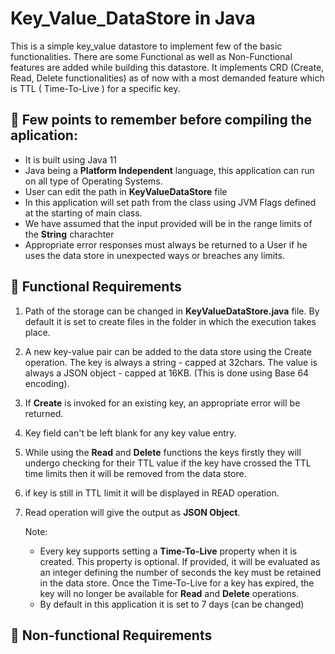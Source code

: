 # Key_Value_DataStore in Java

This is a simple key_value datastore to implement few of the basic functionalities. There are some Functional as well as Non-Functional features are added while building this datastore. It implements CRD (Create, Read, Delete functionalities) as of now with a most demanded feature which is TTL ( Time-To-Live ) for a specific key. 

## :memo: Few points to remember before compiling the aplication:

- It is built using Java 11
- Java being a **Platform Independent** language, this application can run on all type of Operating Systems.
- User can edit the path in **KeyValueDataStore** file
- In this application will set path from the class using JVM Flags defined at the starting of main class.
- We have assumed that the input provided will be in the range limits of the **String** charachter
- Appropriate error responses must always be returned to a User if he uses the data store in unexpected ways or breaches any limits.

## :rocket: Functional Requirements

1. Path of the storage can be changed in **KeyValueDataStore.java** file. By default it is set to create files in the folder in which the execution takes place.
2. A new key-value pair can be added to the data store using the Create operation. The key is always a string - capped at 32chars. The value is always a JSON object - capped at 16KB. (This is done using Base 64 encoding).
3. If **Create** is invoked for an existing key, an appropriate error will be returned.
4. Key field can't be left blank for any key value entry.
5. While using the **Read** and **Delete** functions the keys firstly they will undergo checking for their TTL value if the key have crossed the TTL time limits then it will be removed from the data store.
6. if key is still in TTL limit it will be displayed in READ operation.
7. Read operation will give the output as **JSON Object**.
   
   Note: 
      - Every key supports setting a **Time-To-Live** property when it is created. This property is optional. If provided, it will be evaluated as an integer defining the number of seconds the key must be retained in the data store. Once the Time-To-Live for a key has expired, the key will no longer be available for **Read** and **Delete** operations.
      - By default in this application it is set to 7 days (can be changed)
  
## :rainbow: Non-functional Requirements
